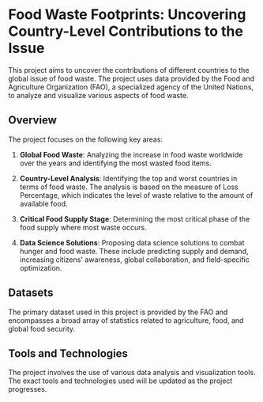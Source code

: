 # Food Waste Footprints: Uncovering Country-Level Contributions to the Issue

This project aims to uncover the contributions of different countries to the global issue of food waste. The project uses data provided by the Food and Agriculture Organization (FAO), a specialized agency of the United Nations, to analyze and visualize various aspects of food waste.

## Overview

The project focuses on the following key areas:

1. **Global Food Waste**: Analyzing the increase in food waste worldwide over the years and identifying the most wasted food items.

2. **Country-Level Analysis**: Identifying the top and worst countries in terms of food waste. The analysis is based on the measure of Loss Percentage, which indicates the level of waste relative to the amount of available food.

3. **Critical Food Supply Stage**: Determining the most critical phase of the food supply where most waste occurs.

4. **Data Science Solutions**: Proposing data science solutions to combat hunger and food waste. These include predicting supply and demand, increasing citizens' awareness, global collaboration, and field-specific optimization.

## Datasets

The primary dataset used in this project is provided by the FAO and encompasses a broad array of statistics related to agriculture, food, and global food security.

## Tools and Technologies

The project involves the use of various data analysis and visualization tools. The exact tools and technologies used will be updated as the project progresses.

